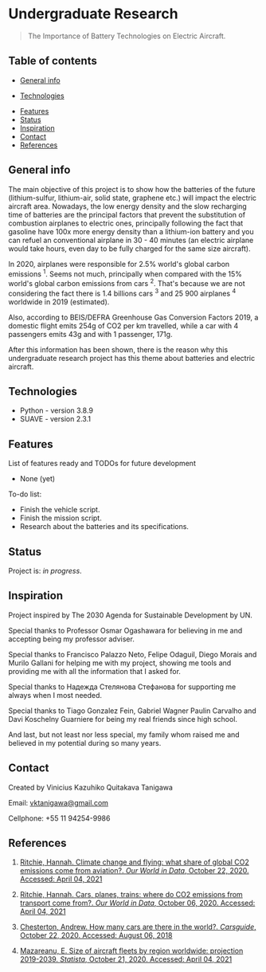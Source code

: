 # Undergraduate Research
> The Importance of Battery Technologies on Electric Aircraft.

## Table of contents
* [General info](#general-info)
<!---
* [Screenshots](#screenshots)
--->
* [Technologies](#technologies)
<!---
* [Setup](#setup)
--->
* [Features](#features)
* [Status](#status)
* [Inspiration](#inspiration)
* [Contact](#contact)
* [References](#References)

## General info
The main objective of this project is to show how the batteries of the future (lithium-sulfur, lithium-air, solid state, graphene etc.) will impact the electric aircraft area. Nowadays, the low energy density and the slow recharging time of batteries are the principal factors that prevent the substitution of combustion airplanes to electric ones, principally following the fact that gasoline have 100x more energy density than a lithium-ion battery and you can refuel an conventional airplane in 30 - 40 minutes (an electric airplane would take hours, even day to be fully charged for the same size aircraft).

In 2020, airplanes were responsible for 2.5% world's global carbon emissions <sup>1</sup>. Seems not much, principally when compared with the 15% world's global carbon emissions from cars <sup>2</sup>. That's because we are not considering the fact there is 1.4 billions cars <sup>3</sup> and 25 900 airplanes <sup>4</sup> worldwide in 2019 (estimated).

Also, according to BEIS/DEFRA Greenhouse Gas Conversion Factors 2019, a domestic flight emits 254g of CO2 per km travelled, while a car with 4 passengers emits 43g and with 1 passenger, 171g.

After this information has been shown, there is the reason why this undergraduate research project has this theme about batteries and electric aircraft.

<!---
## Screenshots
![Example screenshot](./img/screenshot.png)
--->

## Technologies
* Python - version 3.8.9
* SUAVE - version 2.3.1

<!---
## Setup
Describe how to install / setup your local environement / add link to demo version.

## Code Examples
Show examples of usage:
`put-your-code-here`

--->

## Features
List of features ready and TODOs for future development
* None (yet)

To-do list:
* Finish the vehicle script.
* Finish the mission script.
* Research about the batteries and its specifications.

## Status
Project is: _in progress_.

## Inspiration
Project inspired by The 2030 Agenda for Sustainable Development by UN.

Special thanks to Professor Osmar Ogashawara for believing in me and accepting being my professor adviser.

Special thanks to Francisco Palazzo Neto, Felipe Odaguil, Diego Morais and Murilo Gallani for helping me with my project, showing me tools and providing me with all the information that I asked for.

Special thanks to Надежда Стелянова Стефанова for supporting me always when I most needed.

Special thanks to Tiago Gonzalez Fein, Gabriel Wagner Paulin Carvalho and Davi Koschelny Guarniere for being my real friends since high school.

And last, but not least nor less special, my family whom raised me and believed in my potential during so many years.

## Contact
Created by Vinicius Kazuhiko Quitakava Tanigawa

Email: vktanigawa@gmail.com

Cellphone: +55 11 94254-9986

## References
1. [Ritchie, Hannah. Climate change and flying: what share of global CO2 emissions come from aviation?. *Our World in Data*, October 22, 2020. Accessed: April 04, 2021](https://ourworldindata.org/co2-emissions-from-aviation)

2. [Ritchie, Hannah. Cars, planes, trains: where do CO2 emissions from transport come from?. *Our World in Data*, October 06, 2020. Accessed: April 04, 2021](https://ourworldindata.org/co2-emissions-from-transport)

3. [Chesterton, Andrew. How many cars are there in the world?. *Carsguide*, October 22, 2020. Accessed: August 06, 2018](https://www.carsguide.com.au/car-advice/how-many-cars-are-there-in-the-world-70629#:~:text=There%20is%20an%20estimated%201.4,at%20around%2018%20per%20cent.)

4. [Mazareanu, E. Size of aircraft fleets by region worldwide: projection 2019-2039. *Statista*, October 21, 2020. Accessed: April 04, 2021](https://www.statista.com/statistics/262971/aircraft-fleets-by-region-worldwide/)